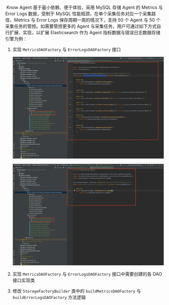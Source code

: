 ​	Know Agent 基于最小依赖、便于体验，采用 MySQL 存储 Agent 的 Metrics 与 Error Logs 数据，受制于 MySQL 性能瓶颈，在单个采集任务对应一个采集路径、Metrics 与 Error Logs 保存周期一周的情况下，支持 50 个 Agent 与 50 个采集任务的管控。如需要管控更多的 Agent 与采集任务，用户可通过如下方式自行扩展、实现，以扩展 Elasticsearch 作为 Agent 指标数据与错误日志数据存储引擎为例：

1. 实现 `MetricsDAOFactory` 与 `ErrorLogsDAOFactory` 接口

   ![image-20220621182846348](assets/ElasticsearchMetricsDAOFactory.png)

   ![image-20220621182956095](assets/ElasticsearchErrorLogsDAOFactory.png)

2. 实现 `MetricsDAOFactory` 与 `ErrorLogsDAOFactory` 接口中需要创建的各 DAO 接口实现类

   

3. 修改 `StorageFactoryBuilder` 类中的 `buildMetricsDAOFactory` 与 `buildErrorLogsDAOFactory` 方法逻辑

   